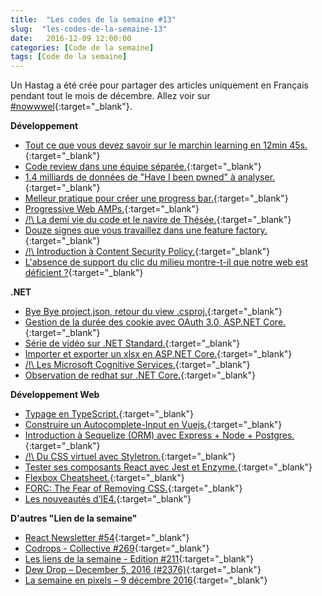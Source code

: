 ```yaml
---
title:  "Les codes de la semaine #13"
slug:  "les-codes-de-la-semaine-13"
date:   2016-12-09 12:00:00
categories: [Code de la semaine]
tags: [Code de la semaine]
---
```


Un Hastag a été crée pour partager des articles uniquement en Français pendant tout le mois de décembre.
Allez voir sur [#nowwwel](https://twitter.com/hashtag/nowwwel?src=hash){:target="_blank"}.

**Développement**

- [Tout ce que vous devez savoir sur le marchin learning en 12min 45s.](http://www.networkworld.com/article/3146518/software/everything-you-need-to-know-about-machine-learning-in-12-minutes-45-seconds.html){:target="_blank"}
- [Code review dans une équipe séparée.](https://hypothes.is/blog/code-review-in-remote-teams/){:target="_blank"}
- [1.4 milliards de données de "Have I been pwned" à analyser.](https://www.troyhunt.com/heres-1-4-billion-records-from-have-i-been-pwned-for-you-to-analyse/){:target="_blank"}
- [ Melleur pratique pour créer une progress bar.](https://www.smashingmagazine.com/2016/12/best-practices-for-animated-progress-indicators/){:target="_blank"}
- [Progressive Web AMPs.](https://www.smashingmagazine.com/2016/12/progressive-web-amps/){:target="_blank"}
- [/!\ La demi vie du code et le navire de Thésée.](https://erikbern.com/2016/12/05/the-half-life-of-code.html){:target="_blank"}
- [Douze signes que vous travaillez dans une feature factory.](https://hackernoon.com/12-signs-youre-working-in-a-feature-factory-44a5b938d6a2#.6n7bjkjrs){:target="_blank"}
- [/!\ Introduction à Content Security Policy.](){:target="_blank"}
- [L'absence de support du clic du milieu montre-t-il que notre web est déficient ?](https://dascritch.net/post/2016/12/06/Ressuscitez-le-bouton-du-milieu){:target="_blank"}

**.NET**

- [Bye Bye project.json, retour du view .csproj.](http://www.talkingdotnet.com/bye-bye-project-json-xproj-welcome-back-csproj/){:target="_blank"}
- [Gestion de la durée des cookie avec OAuth 3.0, ASP.NET Core.](http://www.jerriepelser.com/blog/managing-session-lifetime-aspnet-core-oauth-providers/){:target="_blank"}
- [Série de vidéo sur .NET Standard.](https://www.youtube.com/playlist?list=PLRAdsfhKI4OWx321A_pr-7HhRNk7wOLLY){:target="_blank"}
- [Importer et exporter un xlsx en ASP.NET Core.](http://www.talkingdotnet.com/import-export-xlsx-asp-net-core/){:target="_blank"}
- [/!\ Les Microsoft Cognitive Services.](http://www.e-naxos.com/Blog/post/Les-Microsoft-Cognitive-Services.aspx){:target="_blank"}
- [Observation de redhat sur .NET Core.](http://developerblog.redhat.com/2016/12/08/observations-porting-from-net-framework-to-net-core/){:target="_blank"}

**Développement Web**

- [Typage en TypeScript.](https://blog.mariusschulz.com/2016/12/02/typing-functions-in-typescript){:target="_blank"}
- [Construire un Autocomplete-Input en Vuejs.](http://taha-sh.com/blog/building-an-awesome-reusable-autocomplete-input-component-in-vue-21-part-one){:target="_blank"}
- [Introduction à Sequelize (ORM) avec Express + Node + Postgres.](https://scotch.io/tutorials/getting-started-with-node-express-and-postgres-using-sequelize){:target="_blank"}
- [/!\  Du CSS virtuel avec Styletron.](https://ryantsao.com/blog/virtual-css-with-styletron){:target="_blank"}
- [Tester ses composants React avec Jest et Enzyme.](https://hackernoon.com/testing-react-components-with-jest-and-enzyme-41d592c174f#.xyf4btezp){:target="_blank"}
- [Flexbox Cheatsheet.](http://www.alsacreations.com/outils/lire/1719-flexbox-cheat-sheet-pense-bete.html){:target="_blank"}
- [FORC: The Fear of Removing CSS.](http://x-team.com/2016/12/forc-fear-of-removing-css/){:target="_blank"}
- [Les nouveautés dʼIE4.](http://www.ffoodd.fr/les-nouveautes-d%CA%BCie4/){:target="_blank"}

**D'autres "Lien de la semaine"**

- [React Newsletter #54](http://reactjsnewsletter.com/issues/54){:target="_blank"}
- [Codrops - Collective #269](http://tympanus.net/codrops/collective/collective-269/){:target="_blank"}
- [Les liens de la semaine - Edition #211](https://frenchcoding.com/2016/12/05/les-liens-de-la-semaine-edition-211/){:target="_blank"}
- [Dew Drop – December 5, 2016 (#2376)](http://www.alvinashcraft.com/2016/12/05/dew-drop-december-5-2016-2376/){:target="_blank"}
- [La semaine en pixels – 9 décembre 2016](https://blog.stephaniewalter.fr/semaine-pixels-9-decembre-2016/){:target="_blank"}

